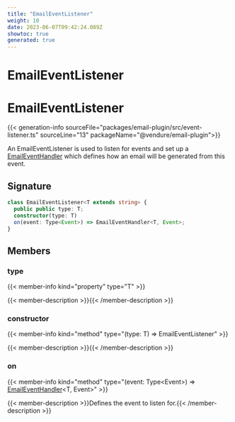 ```yaml
---
title: "EmailEventListener"
weight: 10
date: 2023-06-07T09:42:24.089Z
showtoc: true
generated: true
---
```

<!-- This file was generated from the Vendure source. Do not modify. Instead, re-run the "docs:build" script -->

# EmailEventListener
<div class="symbol">


# EmailEventListener

{{< generation-info sourceFile="packages/email-plugin/src/event-listener.ts" sourceLine="13" packageName="@vendure/email-plugin">}}

An EmailEventListener is used to listen for events and set up a <a href='/typescript-api/core-plugins/email-plugin/email-event-handler#emaileventhandler'>EmailEventHandler</a> which
defines how an email will be generated from this event.

## Signature

```TypeScript
class EmailEventListener<T extends string> {
  public public type: T;
  constructor(type: T)
  on(event: Type<Event>) => EmailEventHandler<T, Event>;
}
```
## Members

### type

{{< member-info kind="property" type="T"  >}}

{{< member-description >}}{{< /member-description >}}

### constructor

{{< member-info kind="method" type="(type: T) => EmailEventListener"  >}}

{{< member-description >}}{{< /member-description >}}

### on

{{< member-info kind="method" type="(event: Type&#60;Event&#62;) => <a href='/typescript-api/core-plugins/email-plugin/email-event-handler#emaileventhandler'>EmailEventHandler</a>&#60;T, Event&#62;"  >}}

{{< member-description >}}Defines the event to listen for.{{< /member-description >}}


</div>

